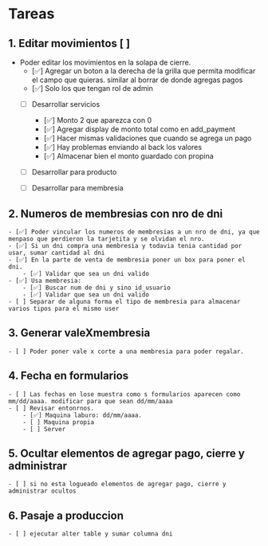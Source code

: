 # Tareas

## 1. Editar movimientos [ ]
- Poder editar los movimientos en la solapa de cierre. 
    - [✅] Agregar un boton a la derecha de la grilla que permita modificar el campo que quieras. similar al borrar de donde agregas pagos
    - [✅] Solo los que tengan rol de admin
    - [ ] Desarrollar servicios
        - [✅] Monto 2 que aparezca con 0
        - [✅] Agregar display de monto total como en add_payment
        - [✅] Hacer mismas validaciones que cuando se agrega un pago
        - [✅] Hay problemas enviando al back los valores
        - [✅] Almacenar bien el monto guardado con propina
    - [ ] Desarrollar para producto
    - [ ] Desarrollar para membresia


## 2. Numeros de membresias con nro de dni
    - [✅] Poder vincular los numeros de membresias a un nro de dni, ya que menpaso que perdieron la tarjetita y se olvidan el nro. 
    - [✅] Si un dni compra una membresia y todavia tenia cantidad por usar, sumar cantidad al dni
    - [✅] En la parte de venta de membresia poner un box para poner el dni. 
        - [✅] Validar que sea un dni valido
    - [✅] Usa membresia:
        - [✅] Buscar num de dni y sino id_usuario 
        - [✅] Validar que sea un dni valido
    - [ ] Separar de alguna forma el tipo de membresia para almacenar varios tipos para el mismo user


## 3. Generar valeXmembresia
    - [ ] Poder poner vale x corte a una membresia para poder regalar. 


## 4. Fecha en formularios
    - [ ] Las fechas en lose muestra como s formularios aparecen como mm/dd/aaaa. modificar para que sean dd/mm/aaaa
    - [ ] Revisar entonrnos. 
        - [✅] Maquina laburo: dd/mm/aaaa. 
        - [ ] Maquina propia
        - [ ] Server

## 5. Ocultar elementos de agregar pago, cierre y administrar 
    - [ ] si no esta logueado elementos de agregar pago, cierre y administrar ocultos


## 6. Pasaje a produccion
    - [ ] ejecutar alter table y sumar columna dni 
